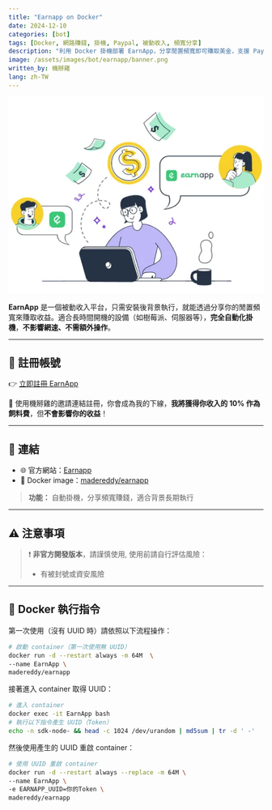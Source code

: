```yaml
---
title: "Earnapp on Docker"
date: 2024-12-10
categories: [bot]
tags: [Docker, 網路賺錢, 掛機, Paypal, 被動收入, 頻寬分享]
description: "利用 Docker 掛機部署 EarnApp，分享閒置頻寬即可賺取美金，支援 Paypal 出金，輕鬆打造被動收入來源。"
image: /assets/images/bot/earnapp/banner.png
written_by: 機掰雞
lang: zh-TW
---
```


![EarnApp 封面圖](/assets/images/bot/earnapp/banner.png)

**EarnApp** 是一個被動收入平台，只需安裝後背景執行，就能透過分享你的閒置頻寬來賺取收益。適合長時間開機的設備（如樹莓派、伺服器等），**完全自動化掛機**，**不影響網速、不需額外操作**。

---

## 📝 註冊帳號

👉 [立即註冊 EarnApp](https://earnapp.com/i/eTgpCCsj)

🎉 使用機掰雞的邀請連結註冊，你會成為我的下線，**我將獲得你收入的 10% 作為飼料費**，但**不會影響你的收益**！

---

## 🔗 連結

- 🌐 官方網站：[Earnapp](https://earnapp.com)
- 🐳 Docker image：[madereddy/earnapp](https://hub.docker.com/r/madereddy/earnapp)
> **功能：** 自動掛機，分享頻寬賺錢，適合背景長期執行

---

## ⚠️ 注意事項

> ❗ **非官方開發版本**，請謹慎使用, 使用前請自行評估風險：
> - 有被封號或資安風險

---

## 🐳 Docker 執行指令

第一次使用（沒有 UUID 時）請依照以下流程操作：

```bash
# 啟動 container（第一次使用無 UUID）
docker run -d --restart always -m 64M  \
--name EarnApp \
madereddy/earnapp
```
接著進入 container 取得 UUID：
```bash
# 進入 container
docker exec -it EarnApp bash
# 執行以下指令產生 UUID（Token）
echo -n sdk-node- && head -c 1024 /dev/urandom | md5sum | tr -d ' -'
```
然後使用產生的 UUID 重啟 container：
```bash
# 使用 UUID 重啟 container
docker run -d --restart always --replace -m 64M \
--name EarnApp \
-e EARNAPP_UUID=你的Token \
madereddy/earnapp
```
